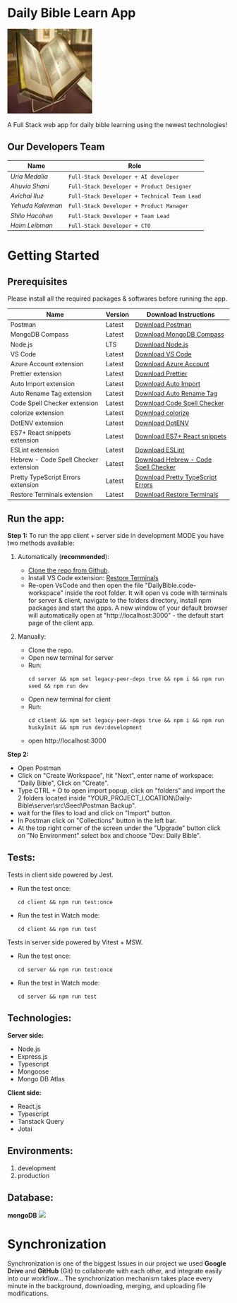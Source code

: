 # Daily Bible Learn App

![](client/public/logo192.png)

A Full Stack web app for daily bible learning using the newest technologies!

## Our Developers Team

| Name              | Role                                         |
| ----------------- | -------------------------------------------- |
| _Uria Medalia_    | `Full-Stack Developer + AI developer`        |
| _Ahuvia Shani_    | `Full-Stack Developer + Product Designer`    |
| _Avichai Iluz_    | `Full-Stack Developer + Technical Team Lead` |
| _Yehuda Kalerman_ | `Full-Stack Developer + Product Manager`     |
| _Shilo Hacohen_   | `Full-Stack Developer + Team Lead`           |
| _Haim Leibman_    | `Full-Stack Developer + CTO`                 |

# Getting Started

## Prerequisites

Please install all the required packages & softwares before running the app.

| Name                                  | Version | Download Instructions                                                                                                                    |
| ------------------------------------- | ------- | ---------------------------------------------------------------------------------------------------------------------------------------- |
| Postman                               | Latest  | [Download Postman](https://dl.pstmn.io/download/latest/win64)                                                                            |
| MongoDB Compass                       | Latest  | [Download MongoDB Compass](https://www.mongodb.com/try/download/compass)                                                                 |
| Node.js                               | LTS     | [Download Node.js](https://nodejs.org/en/download)                                                                                       |
| VS Code                               | Latest  | [Download VS Code](https://code.visualstudio.com/download)                                                                               |
| Azure Account extension               | Latest  | [Download Azure Account](https://marketplace.visualstudio.com/items?itemName=ms-vscode.azure-account)                                    |
| Prettier extension                    | Latest  | [Download Prettier](https://marketplace.visualstudio.com/items?itemName=esbenp.prettier-vscode)                                          |
| Auto Import extension                 | Latest  | [Download Auto Import](https://marketplace.visualstudio.com/items?itemName=steoates.autoimport)                                          |
| Auto Rename Tag extension             | Latest  | [Download Auto Rename Tag](https://marketplace.visualstudio.com/items?itemName=formulahendry.auto-rename-tag)                            |
| Code Spell Checker extension          | Latest  | [Download Code Spell Checker](https://marketplace.visualstudio.com/items?itemName=streetsidesoftware.code-spell-checker)                 |
| colorize extension                    | Latest  | [Download colorize](https://marketplace.visualstudio.com/items?itemName=kamikillerto.vscode-colorize)                                    |
| DotENV extension                      | Latest  | [Download DotENV](https://marketplace.visualstudio.com/items?itemName=mikestead.dotenv)                                                  |
| ES7+ React snippets extension         | Latest  | [Download ES7+ React snippets](https://marketplace.visualstudio.com/items?itemName=dsznajder.es7-react-js-snippets)                      |
| ESLint extension                      | Latest  | [Download ESLint](https://marketplace.visualstudio.com/items?itemName=dbaeumer.vscode-eslint)                                            |
| Hebrew - Code Spell Checker extension | Latest  | [Download Hebrew - Code Spell Checker](https://marketplace.visualstudio.com/items?itemName=streetsidesoftware.code-spell-checker-hebrew) |
| Pretty TypeScript Errors extension    | Latest  | [Download Pretty TypeScript Errors](https://marketplace.visualstudio.com/items?itemName=yoavbls.pretty-ts-errors)                        |
| Restore Terminals extension           | Latest  | [Download Restore Terminals](https://marketplace.visualstudio.com/items?itemName=EthanSK.restore-terminals)                              |

## Run the app:

**Step 1:**
To run the app client + server side in development MODE you have two methods available:

1. Automatically (**recommended**):

   - [Clone the repo from Github](https://github.com/Avichai997/Daily-Bible.git).
   - Install VS Code extension: [Restore Terminals](https://marketplace.visualstudio.com/items?itemName=EthanSK.restore-terminals)
   - Re-open VsCode and then open the file "DailyBible.code-workspace" inside the root folder.
     It will open vs code with terminals for server & client, navigate to the folders directory, install npm packages and start the apps. A new window of your default browser will automatically open at "http://localhost:3000" - the default start page of the client app.

2. Manually:

   - Clone the repo.
   - Open new terminal for server
   - Run:
     ```
     cd server && npm set legacy-peer-deps true && npm i && npm run seed && npm run dev
     ```
   - Open new terminal for client
   - Run:
     ```
     cd client && npm set legacy-peer-deps true && npm i && npm run huskyInit && npm run dev:development
     ```
   - open http://localhost:3000

**Step 2:**

- Open Postman
- Click on "Create Workspace", hit "Next", enter name of workspace: "Daily Bible", Click on "Create".
- Type CTRL + O to open import popup, click on "folders" and import the 2 folders located inside "YOUR_PROJECT_LOCATION\Daily-Bible\server\src\Seed\Postman Backup".
- wait for the files to load and click on "Import" button.
- In Postman click on "Collections" button in the left bar.
- At the top right corner of the screen under  the "Upgrade" button click on "No Environment" select box and choose "Dev: Daily Bible".

## Tests:

Tests in client side powered by Jest.

- Run the test once:
  ```
  cd client && npm run test:once
  ```
- Run the test in Watch mode:

  ```
  cd client && npm run test
  ```

Tests in server side powered by Vitest + MSW.

- Run the test once:
  ```
  cd server && npm run test:once
  ```
- Run the test in Watch mode:
  ```
  cd server && npm run test
  ```

## Technologies:

**Server side:**

- Node.js
- Express.js
- Typescript
- Mongoose
- Mongo DB Atlas

**Client side:**

- React.js
- Typescript
- Tanstack Query
- Jotai

## Environments:

1. development
2. production

## Database:

**mongoDB**
![](https://www.pngall.com/wp-content/uploads/13/Mongodb-PNG-Image-HD.png)

# Synchronization

Synchronization is one of the biggest Issues in our project we used **Google Drive** and **GitHub** (Git) to collaborate with each other, and integrate easily into our workflow... The synchronization mechanism takes place every minute in the background, downloading, merging, and uploading file modifications.
